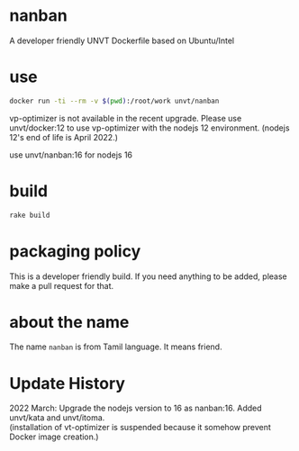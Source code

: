 # nanban
A developer friendly UNVT Dockerfile based on Ubuntu/Intel

# use
```zsh
docker run -ti --rm -v $(pwd):/root/work unvt/nanban
```

vp-optimizer is not available in the recent upgrade.
Please use unvt/docker:12 to use vp-optimizer with the nodejs 12 environment. (nodejs 12's end of life is April 2022.)

use unvt/nanban:16 for nodejs 16

# build
```zsh
rake build
```

# packaging policy
This is a developer friendly build. If you need anything to be added, please make a pull request for that. 

# about the name
The name `nanban` is from Tamil language. It means friend.

# Update History
2022 March: Upgrade the nodejs version to 16 as nanban:16. Added unvt/kata and unvt/itoma.   
(installation of vt-optimizer is suspended because it somehow prevent Docker image creation.)




